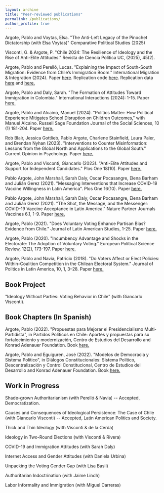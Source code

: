 ```yaml
---
layout: archive
title: "Peer-reviewed publications"
permalink: /publications/
author_profile: true
---
```


Argote, Pablo and Voytas, Elsa. "The Anti-Left Legacy of the Pinochet Dictatorship (with Elsa Voytas)" Comparative Political Studies (2025)

Visconti, G. \& Argote, P. "Chile 2024: The Resilience of Ideology and the Rise of Anti-Elite Attitudes." Revista de Ciencia Política UC, (2025), 45(2).

Argote, Pablo and Perelló, Lucas. "Explaining the Impact of South-South Migration: Evidence from Chile’s Immigration Boom." International Migration & Integration (2024). Paper [here](https://doi.org/10.1007/s12134-024-01150-z). Replication code [here](https://github.com/pabloargote/pabloargote.github.io/blob/master/files/Analysis_manuscript.do). Replication data [here](https://github.com/pabloargote/pabloargote.github.io/blob/master/files/polls_replication.dta) and [here.](https://github.com/pabloargote/pabloargote.github.io/blob/master/files/elections_immigration.dta)

Argote, Pablo and Daly, Sarah. "The Formation of Attitudes Toward Immigration in Colombia." International Interactions (2024): 1-15. Paper [here.](https://www.tandfonline.com/doi/abs/10.1080/03050629.2024.2309999)

Argote, Pablo and Alcaíno, Manuel (2024). "Politics Matter: How Political Experience Mitigates School Disruption on Children Outcomes," with Manuel Alcaino. Russell Sage Foundation Journal of the Social Sciences,  10 (1) 181-204. Paper [here.](https://www.rsfjournal.org/content/10/1/181)

Rob Blair, Jessica Gottlieb, Pablo Argote, Charlene Stainfield, Laura Paler, and Brendan Nyhan (2023). "Interventions to Counter Misinformation: Lessons from the Global North and Applications to the Global South." Current Opinion in Psychology. Paper [here.](https://www.sciencedirect.com/science/article/abs/pii/S2352250X2300177X)

Argote, Pablo and Visconti, Giancarlo (2023). "Anti-Elite Attitudes and Support for Independent Candidates." Plos One 18(10). Paper [here.](https://journals.plos.org/plosone/article?id=10.1371/journal.pone.0292098)

Pablo Argote, John Marshall, Sarah Daly, Oscar Pocasangre, Elena Barham and Julián Gerez (2021).
"Messaging Interventions that Increase COVID-19 Vaccine Willingness in Latin America".  Plos One 16(10). Paper [here.](https://github.com/pabloargote/pabloargote.github.io/blob/master/files/hesitancy_draft.pdf)

Pablo Argote, John Marshall, Sarah Daly, Oscar Pocasangre, Elena Barham and Julián Gerez (2021).
"The Shot, the Message, and the Messenger: COVID-19 Vaccine Acceptance in Latin America."  Nature Partner Journals Vaccines 6.1, 1-9. Paper [here.](https://www.nature.com/articles/s41541-021-00380-x.epdf?sharing_token=DFKROPWaK32LiwMI3EbnxNRgN0jAjWel9jnR3ZoTv0NXwi43hFNbiJlbIemnlRXELBSYKX8R8QLIPgbIByc69N-eyIWucET41EwVTo2FqqYXn4vvJV_iPcs8Sc4HJPuHrUkQjpy1E1Ys04vUdX17zU7sxasbITrDQgSjQYkUUak%3D)

Argote, Pablo (2021). "Does Voluntary Voting Enhance Partisan Bias? Evidence from Chile." Journal
of Latin American Studies, 1-25. Paper [here.](https://www.cambridge.org/core/journals/journal-of-latin-american-studies/article/abs/does-voluntary-voting-enhance-partisan-bias-evidence-from-chile/677BC4681C351B6CC17D8EAB868513C6)

Argote, Pablo (2020). "Incumbency Advantage and Shocks in the Electorate: The Adoption of Voluntary
Voting." European Political Science Review, 12(2), 173-197. Paper [here.](https://www.cambridge.org/core/journals/european-political-science-review/article/incumbency-advantage-and-shocks-in-the-electorate-the-adoption-of-voluntary-voting/485A1D9F6387F30FE806B7B92CE1EF3B)

Argote, Pablo and Navia, Patricio (2018). “Do Voters Affect or Elect Policies: Within-Coalition Competition in the Chilean Electoral System." Journal of Politics in Latin America, 10, 1, 3–28. Paper [here.](https://journals.sagepub.com/doi/full/10.1177/1866802X1801000101)

## Book Project

"Ideology Without Parties: Voting Behavior in Chile" (with Giancarlo Visconti).

## Book Chapters (In Spanish)

Argote, Pablo (2022). "Propuestas para Mejorar el Presidencialismo Multi-Partidista", in Partidos Políticos en Chile: Aportes y propuestas para su fortalecimiento y modernización, Centro de Estudios del Desarrollo and Konrad Adenauer Foundation. Book [here.](https://www.academia.edu/90469972/SISTEMA_DE_PARTIDOS_EN_CHILE_REGULACI%C3%93N_Y_DESAF%C3%8DOS_DEL_PROCESO_CONSTITUCIONAL?f_ri=173501)

Argote, Pablo and Eguiguren, José (2022). "Modelos de Democracia y Sistema Político", in Diálogos Constitucionales: Sistema Político, Descentralización y Control Constitucional, Centro de Estudios del Desarrollo and Konrad Adenauer Foundation. Book [here.](https://www.ced.cl/cedcl/wp-content/uploads/2022/01/CED-2022-Dia%CC%81logos-Constitucionales-Sist-Poli%CC%81tico-Desc-y-Control-Const.pdf?fbclid=IwAR2EPSYKUZJM7GLTN5PSHFCtuz6pg7d4-VxGXoc-gti9UAR1xwKPYqa-RnA)


## Work in Progress


Shade-grown Authoritarianism (with Perelló \& Navia) -- Accepted, Democratization.

Causes and Consequences of Ideological Persistence: The Case of Chile (with Giancarlo Visconti) -- Accepted, Latin American Politics and Society.

Thick and Thin Ideology (with Visconti \& de la Cerda)

Ideology in Two-Round Elections (with Visconti \& Rivera)

COVID-19 and Immigration Attitudes (with Sarah Daly)

Internet Access and Gender Attitudes (with Daniela Urbina)

Unpacking the Voting Gender Gap (with Lisa Basil)

Authoritarian Indoctrination (with Jaime Lindh)

Labor Informality and Immigration (with Miguel Carreras)

